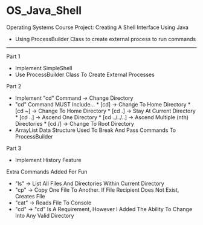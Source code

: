 # OS_Java_Shell
Operating Systems Course Project: Creating A Shell Interface Using Java
* Using ProcessBuilder Class to create external process to run commands

________________________________________________________________________

Part 1
* Implement SimpleShell
* Use ProcessBuilder Class To Create External Processes


Part 2
* Implement "cd" Command -> Change Directory
* "cd" Command MUST Include...
      * [cd]          -> Change To Home Directory
      * [cd ~]        -> Change To Home Directory
      * [cd .]        -> Stay At Current Directory
      * [cd ..]       -> Ascend One Directory
      * [cd ../../..] -> Ascend Multiple (nth) Directories
      * [cd /]        -> Change To Root Directory 
* ArrayList Data Structure Used To Break And Pass Commands To ProcessBuilder
     
     
Part 3
* Implement History Feature



Extra Commands Added For Fun
* "ls" -> List All Files And Directories Within Current Directory
* "cp" -> Copy One File To Another. If File Recipient Does Not Exist, Creates File 
* "cat" -> Reads File To Console
* "cd" -> "cd" Is A Requirement, However I Added The Ability To Change Into Any Valid Directory

